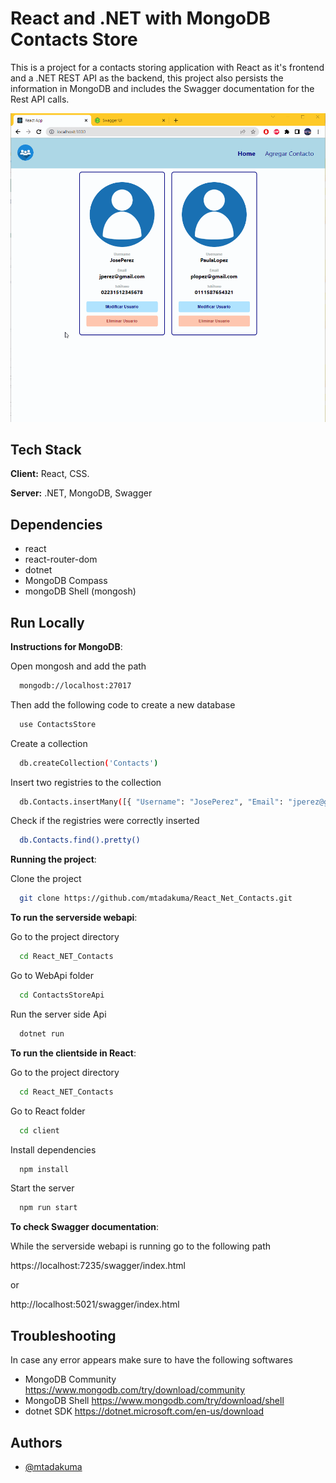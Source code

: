 
# React and .NET with MongoDB Contacts Store

This is a project for a contacts storing application with React as it's frontend and a .NET REST API as the backend, this project also persists the information in MongoDB and includes the Swagger documentation for the Rest API calls.

![demo_contacts](https://github.com/mtadakuma/React_Net_Contacts/blob/master/Demo_Contacts.gif)

## Tech Stack

**Client:** React, CSS.

**Server:** .NET, MongoDB, Swagger


## Dependencies

- react
- react-router-dom
- dotnet
- MongoDB Compass
- mongoDB Shell (mongosh)

## Run Locally


**Instructions for MongoDB**:

Open mongosh and add the path
```bash
  mongodb://localhost:27017
```
Then add the following code to create a new database
```bash
  use ContactsStore
```
Create a collection
```bash
  db.createCollection('Contacts')
```
Insert two registries to the collection

```bash
  db.Contacts.insertMany([{ "Username": "JosePerez", "Email": "jperez@gmail.com", "Telefono": "02231512345678" }, { "Username": "PaulaLopez", "Email": "plopez@gmail.com", "Telefono": "0111587654321" }])
```
Check if the registries were correctly inserted

```bash
  db.Contacts.find().pretty()
```


**Running the project**:

Clone the project

```bash
  git clone https://github.com/mtadakuma/React_Net_Contacts.git
```

**To run the serverside webapi**:

Go to the project directory

```bash
  cd React_NET_Contacts
```

Go to WebApi folder
```bash
  cd ContactsStoreApi
```

Run the server side Api
```bash
  dotnet run
```

**To run the clientside in React**:

Go to the project directory

```bash
  cd React_NET_Contacts
```

Go to React folder
```bash
  cd client
```

Install dependencies

```bash
  npm install
```

Start the server

```bash
  npm run start
```

**To check Swagger documentation**:

While the serverside webapi is running go to the following path

https://localhost:7235/swagger/index.html

or 

http://localhost:5021/swagger/index.html

## Troubleshooting

In case any error appears make sure to have the following softwares

- MongoDB Community
https://www.mongodb.com/try/download/community
- MongoDB Shell
https://www.mongodb.com/try/download/shell
- dotnet SDK
https://dotnet.microsoft.com/en-us/download 

## Authors

- [@mtadakuma](https://github.com/mtadakuma)


